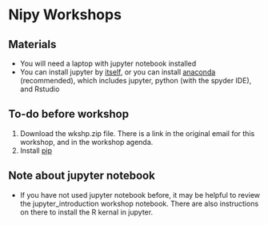 # Nipy Workshops

## Materials
* You will need a laptop with jupyter notebook installed
* You can install jupyter by [itself](https://jupyter.org/install), or you can install [anaconda](https://www.anaconda.com/distribution/) (recommended), which includes jupyter, python (with the spyder IDE), and Rstudio

## To-do before workshop
1. Download the wkshp.zip file. There is a link in the original email for this workshop, and in the workshop agenda.
2. Install [pip](https://pip.pypa.io/en/stable/installing/)


## Note about jupyter notebook
* If you have not used jupyter notebook before, it may be helpful to review the jupyter_introduction workshop notebook. There are also instructions on there to install the R kernal in jupyter.




